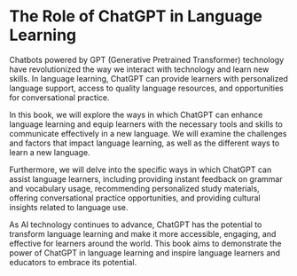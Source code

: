 The Role of ChatGPT in Language Learning
======================================================

Chatbots powered by GPT (Generative Pretrained Transformer) technology have revolutionized the way we interact with technology and learn new skills. In language learning, ChatGPT can provide learners with personalized language support, access to quality language resources, and opportunities for conversational practice.

In this book, we will explore the ways in which ChatGPT can enhance language learning and equip learners with the necessary tools and skills to communicate effectively in a new language. We will examine the challenges and factors that impact language learning, as well as the different ways to learn a new language.

Furthermore, we will delve into the specific ways in which ChatGPT can assist language learners, including providing instant feedback on grammar and vocabulary usage, recommending personalized study materials, offering conversational practice opportunities, and providing cultural insights related to language use.

As AI technology continues to advance, ChatGPT has the potential to transform language learning and make it more accessible, engaging, and effective for learners around the world. This book aims to demonstrate the power of ChatGPT in language learning and inspire language learners and educators to embrace its potential.
